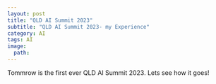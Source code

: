 ```yaml
---
layout: post
title: "QLD AI Summit 2023"
subtitle: "QLD AI Summit 2023- my Experience"
category: AI
tags: AI
image:
  path: 
---
```


Tommrow is the first ever QLD AI Summit 2023. Lets see how it goes!
